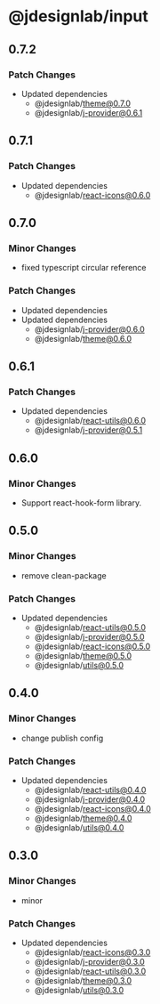 # @jdesignlab/input

## 0.7.2

### Patch Changes

- Updated dependencies
  - @jdesignlab/theme@0.7.0
  - @jdesignlab/j-provider@0.6.1

## 0.7.1

### Patch Changes

- Updated dependencies
  - @jdesignlab/react-icons@0.6.0

## 0.7.0

### Minor Changes

- fixed typescript circular reference

### Patch Changes

- Updated dependencies
- Updated dependencies
  - @jdesignlab/j-provider@0.6.0
  - @jdesignlab/theme@0.6.0

## 0.6.1

### Patch Changes

- Updated dependencies
  - @jdesignlab/react-utils@0.6.0
  - @jdesignlab/j-provider@0.5.1

## 0.6.0

### Minor Changes

- Support react-hook-form library.

## 0.5.0

### Minor Changes

- remove clean-package

### Patch Changes

- Updated dependencies
  - @jdesignlab/react-utils@0.5.0
  - @jdesignlab/j-provider@0.5.0
  - @jdesignlab/react-icons@0.5.0
  - @jdesignlab/theme@0.5.0
  - @jdesignlab/utils@0.5.0

## 0.4.0

### Minor Changes

- change publish config

### Patch Changes

- Updated dependencies
  - @jdesignlab/react-utils@0.4.0
  - @jdesignlab/j-provider@0.4.0
  - @jdesignlab/react-icons@0.4.0
  - @jdesignlab/theme@0.4.0
  - @jdesignlab/utils@0.4.0

## 0.3.0

### Minor Changes

- minor

### Patch Changes

- Updated dependencies
  - @jdesignlab/react-icons@0.3.0
  - @jdesignlab/j-provider@0.3.0
  - @jdesignlab/react-utils@0.3.0
  - @jdesignlab/theme@0.3.0
  - @jdesignlab/utils@0.3.0
